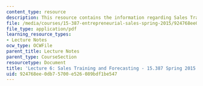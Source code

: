 ```yaml
---
content_type: resource
description: This resource contains the information regarding Sales Training and Forecasting.
file: /media/courses/15-387-entrepreneurial-sales-spring-2015/924768ee0db75700e526089bdf1be547_MIT15_387S15_Lecture6.pdf
file_type: application/pdf
learning_resource_types:
- Lecture Notes
ocw_type: OCWFile
parent_title: Lecture Notes
parent_type: CourseSection
resourcetype: Document
title: 'Lecture 6: Sales Training and Forecasting - 15.387 Spring 2015'
uid: 924768ee-0db7-5700-e526-089bdf1be547
---
```

